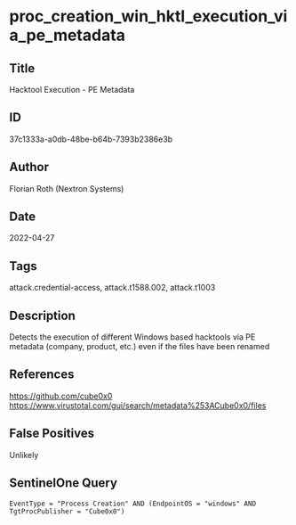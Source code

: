 # proc_creation_win_hktl_execution_via_pe_metadata

## Title
Hacktool Execution - PE Metadata

## ID
37c1333a-a0db-48be-b64b-7393b2386e3b

## Author
Florian Roth (Nextron Systems)

## Date
2022-04-27

## Tags
attack.credential-access, attack.t1588.002, attack.t1003

## Description
Detects the execution of different Windows based hacktools via PE metadata (company, product, etc.) even if the files have been renamed

## References
https://github.com/cube0x0
https://www.virustotal.com/gui/search/metadata%253ACube0x0/files

## False Positives
Unlikely

## SentinelOne Query
```
EventType = "Process Creation" AND (EndpointOS = "windows" AND TgtProcPublisher = "Cube0x0")

```